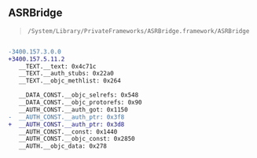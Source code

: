 ## ASRBridge

> `/System/Library/PrivateFrameworks/ASRBridge.framework/ASRBridge`

```diff

-3400.157.3.0.0
+3400.157.5.11.2
   __TEXT.__text: 0x4c71c
   __TEXT.__auth_stubs: 0x22a0
   __TEXT.__objc_methlist: 0x264

   __DATA_CONST.__objc_selrefs: 0x548
   __DATA_CONST.__objc_protorefs: 0x90
   __AUTH_CONST.__auth_got: 0x1150
-  __AUTH_CONST.__auth_ptr: 0x3f8
+  __AUTH_CONST.__auth_ptr: 0x3d8
   __AUTH_CONST.__const: 0x1440
   __AUTH_CONST.__objc_const: 0x2850
   __AUTH.__objc_data: 0x278

```

